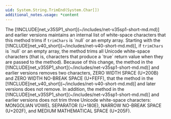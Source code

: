 ```yaml
---
uid: System.String.TrimEnd(System.Char[])
additional_notes.usage: *content
---
```


<p>The [!INCLUDE[net_v35SP1_short](~/includes/net-v35sp1-short-md.md)] and earlier versions maintains an internal list of white-space characters that this method trims if <code>trimChars</code> is `null` or an empty array. Starting with the [!INCLUDE[net_v40_short](~/includes/net-v40-short-md.md)], if <code>trimChars</code> is `null` or an empty array, the method trims all Unicode white-space characters (that is, characters that produce a `true` return value when they are passed to the <xref href="System.Char.IsWhiteSpace(System.Char)"></xref> method). Because of this change, the <xref href="System.String.Trim"></xref> method in the [!INCLUDE[net_v35SP1_short](~/includes/net-v35sp1-short-md.md)] and earlier versions removes two characters, ZERO WIDTH SPACE (U+200B) and ZERO WIDTH NO-BREAK SPACE (U+FEFF), that the <xref href="System.String.Trim"></xref> method in the [!INCLUDE[net_v40_short](~/includes/net-v40-short-md.md)] and later versions does not remove. In addition, the <xref href="System.String.Trim"></xref> method in the [!INCLUDE[net_v35SP1_short](~/includes/net-v35sp1-short-md.md)] and earlier versions does not trim three Unicode white-space characters: MONGOLIAN VOWEL SEPARATOR (U+180E), NARROW NO-BREAK SPACE (U+202F), and MEDIUM MATHEMATICAL SPACE (U+205F).</p>



